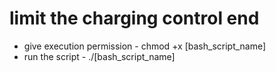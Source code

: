 # limit the charging control end

- give execution permission - chmod +x [bash_script_name]
- run the script - ./[bash_script_name]
